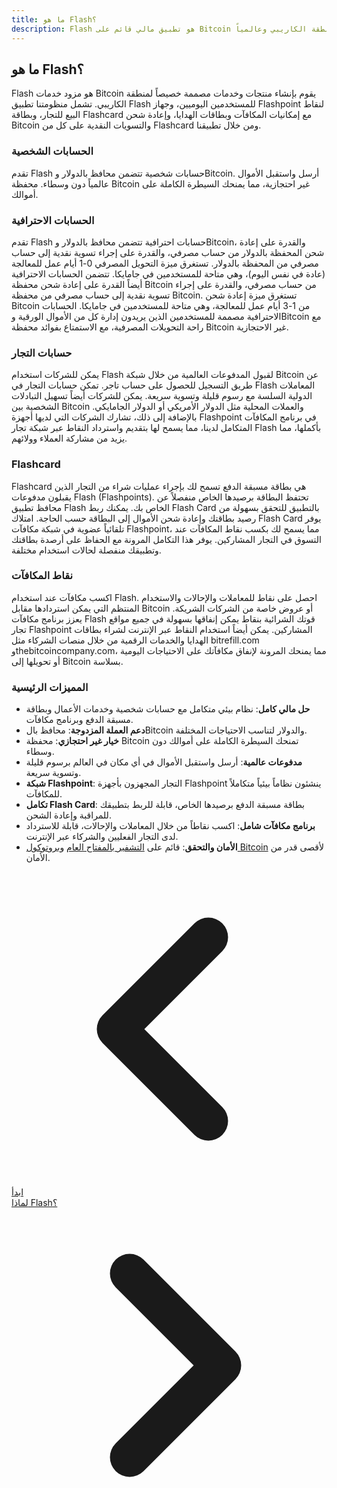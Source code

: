 ```yaml
---
title: ما هو Flash؟
description: Flash هو تطبيق مالي قائم على Bitcoin للأفراد والشركات في منطقة الكاريبي وعالمياً.
---
```


## ما هو Flash؟

Flash هو مزود خدمات Bitcoin يقوم بإنشاء منتجات وخدمات مصممة خصيصاً لمنطقة الكاريبي. تشمل منظومتنا تطبيق Flash للمستخدمين اليوميين، وجهاز Flashpoint لنقاط البيع للتجار، وبطاقة Flashcard مع إمكانيات المكافآت وبطاقات الهدايا، وإعادة شحن Bitcoin والتسويات النقدية على كل من Flashcard ومن خلال تطبيقنا.

### الحسابات الشخصية

تقدم Flash حسابات شخصية تتضمن محافظ بالدولار وBitcoin. أرسل واستقبل الأموال عالمياً دون وسطاء. محفظة Bitcoin غير احتجازية، مما يمنحك السيطرة الكاملة على أموالك.

### الحسابات الاحترافية

تقدم Flash حسابات احترافية تتضمن محافظ بالدولار وBitcoin، والقدرة على إعادة شحن المحفظة بالدولار من حساب مصرفي، والقدرة على إجراء تسوية نقدية إلى حساب مصرفي من المحفظة بالدولار. تستغرق ميزة التحويل المصرفي 0-1 أيام عمل للمعالجة (عادة في نفس اليوم)، وهي متاحة للمستخدمين في جامايكا. تتضمن الحسابات الاحترافية أيضاً القدرة على إعادة شحن محفظة Bitcoin من حساب مصرفي، والقدرة على إجراء تسوية نقدية إلى حساب مصرفي من محفظة Bitcoin. تستغرق ميزة إعادة شحن Bitcoin من 1-3 أيام عمل للمعالجة، وهي متاحة للمستخدمين في جامايكا. الحسابات الاحترافية مصممة للمستخدمين الذين يريدون إدارة كل من الأموال الورقية وBitcoin مع راحة التحويلات المصرفية، مع الاستمتاع بفوائد محفظة Bitcoin غير الاحتجازية.

### حسابات التجار

يمكن للشركات استخدام Flash لقبول المدفوعات العالمية من خلال شبكة Bitcoin عن طريق التسجيل للحصول على حساب تاجر. تمكن حسابات التجار في Flash المعاملات الدولية السلسة مع رسوم قليلة وتسوية سريعة. يمكن للشركات أيضاً تسهيل التبادلات الشخصية بين Bitcoin والعملات المحلية مثل الدولار الأمريكي أو الدولار الجامايكي. بالإضافة إلى ذلك، تشارك الشركات التي لديها أجهزة Flashpoint في برنامج المكافآت المتكامل لدينا، مما يسمح لها بتقديم واسترداد النقاط عبر شبكة تجار Flash بأكملها، مما يزيد من مشاركة العملاء وولائهم.

### Flashcard

Flashcard هي بطاقة مسبقة الدفع تسمح لك بإجراء عمليات شراء من التجار الذين يقبلون مدفوعات Flash (Flashpoints). تحتفظ البطاقة برصيدها الخاص منفصلاً عن محافظ تطبيق Flash الخاص بك. يمكنك ربط Flash Card بالتطبيق للتحقق بسهولة من رصيد بطاقتك وإعادة شحن الأموال إلى البطاقة حسب الحاجة. امتلاك Flash Card يوفر تلقائياً عضوية في شبكة مكافآت Flashpoint، مما يسمح لك بكسب نقاط المكافآت عند التسوق في التجار المشاركين. يوفر هذا التكامل المرونة مع الحفاظ على أرصدة بطاقتك وتطبيقك منفصلة لحالات استخدام مختلفة.

### نقاط المكافآت

اكسب مكافآت عند استخدام Flash. احصل على نقاط للمعاملات والإحالات والاستخدام المنتظم التي يمكن استردادها مقابل Bitcoin أو عروض خاصة من الشركات الشريكة. يعزز برنامج مكافآت Flash قوتك الشرائية بنقاط يمكن إنفاقها بسهولة في جميع مواقع تجار Flashpoint المشاركين. يمكن أيضاً استخدام النقاط عبر الإنترنت لشراء بطاقات الهدايا والخدمات الرقمية من خلال منصات الشركاء مثل bitrefill.com وthebitcoincompany.com، مما يمنحك المرونة لإنفاق مكافآتك على الاحتياجات اليومية أو تحويلها إلى Bitcoin بسلاسة.

### المميزات الرئيسية

-   **حل مالي كامل**: نظام بيئي متكامل مع حسابات شخصية وخدمات الأعمال وبطاقة مسبقة الدفع وبرنامج مكافآت.
-   **دعم العملة المزدوجة**: محافظ بالBitcoin والدولار لتناسب الاحتياجات المختلفة.
-   **خيار غير احتجازي**: محفظة Bitcoin تمنحك السيطرة الكاملة على أموالك دون وسطاء.
-   **مدفوعات عالمية**: أرسل واستقبل الأموال في أي مكان في العالم برسوم قليلة وتسوية سريعة.
-   **شبكة Flashpoint**: التجار المجهزون بأجهزة Flashpoint ينشئون نظاماً بيئياً متكاملاً للمكافآت.
-   **تكامل Flash Card**: بطاقة مسبقة الدفع برصيدها الخاص، قابلة للربط بتطبيقك للمراقبة وإعادة الشحن.
-   **برنامج مكافآت شامل**: اكسب نقاطاً من خلال المعاملات والإحالات، قابلة للاسترداد لدى التجار الفعليين والشركاء عبر الإنترنت.
-   **الأمان والتحقق**: قائم على [التشفير بالمفتاح العام](https://en.wikipedia.org/wiki/Public-key_cryptography) و[بروتوكول Bitcoin](https://en.wikipedia.org/wiki/bitcoin_protocol) لأقصى قدر من الأمان.

<!-- روابط التنقل -->
<div class="flex justify-between items-center mt-8 pt-4 border-t border-zinc-200 dark:border-zinc-700">
  <div class="w-1/3 text-left">
    <a href="get-started" class="inline-flex items-center bg-purple-600 hover:bg-purple-700 text-white rounded-md transition-colors px-4 py-2 text-sm font-medium shadow-sm hover:shadow-md">
      <svg xmlns="http://www.w3.org/2000/svg" class="h-6 w-6 mr-2" fill="none" viewBox="0 0 24 24" stroke="currentColor">
        <path stroke-linecap="round" stroke-linejoin="round" stroke-width="3" d="M15 19l-7-7 7-7" />
      </svg>
      ابدأ
    </a>
  </div>
  <div class="w-1/3 text-center">
    <!-- محتوى اختياري في المنتصف -->
  </div>
  <div class="w-1/3 text-right">
    <a href="why-flash" class="inline-flex items-center bg-purple-600 hover:bg-purple-700 text-white rounded-md transition-colors px-4 py-2 text-sm font-medium shadow-sm hover:shadow-md">
      لماذا Flash؟
      <svg xmlns="http://www.w3.org/2000/svg" class="h-6 w-6 ml-2" fill="none" viewBox="0 0 24 24" stroke="currentColor">
        <path stroke-linecap="round" stroke-linejoin="round" stroke-width="3" d="M9 5l7 7-7 7" />
      </svg>
    </a>
  </div>
</div>
